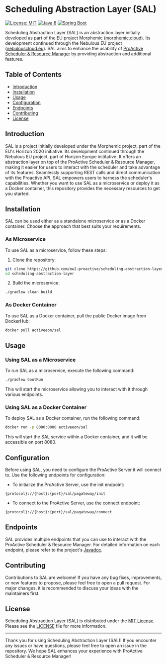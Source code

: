 # Scheduling Abstraction Layer (SAL)

[![License: MIT](https://img.shields.io/badge/License-MIT-yellow.svg)](https://opensource.org/licenses/MIT)
[![Java 8](https://img.shields.io/badge/Java-8-blue.svg)](https://www.oracle.com/java/technologies/javase-jdk8-downloads.html)
[![Spring Boot](https://img.shields.io/badge/Spring%20Boot-1.3.8-brightgreen.svg)](https://spring.io/projects/spring-boot)

Scheduling Abstraction Layer (SAL) is an abstraction layer initially developed as part of the EU project Morphemic ([morphemic.cloud](https://morphemic.cloud/)). Its development continued through the Nebulous EU project ([nebulouscloud.eu](https://nebulouscloud.eu/)). SAL aims to enhance the usability of [ProActive Scheduler & Resource Manager](https://proactive.activeeon.com/) by providing abstraction and additional features.

## Table of Contents

- [Introduction](#introduction)
- [Installation](#installation)
- [Usage](#usage)
- [Configuration](#configuration)
- [Endpoints](#endpoints)
- [Contributing](#contributing)
- [License](#license)

## Introduction

SAL is a project initially developed under the Morphemic project, part of the EU's Horizon 2020 initiative. Its development continued through the Nebulous EU project, part of Horizon Europe inititative. It offers an abstraction layer on top of the ProActive Scheduler & Resource Manager, making it easier for users to interact with the scheduler and take advantage of its features. Seamlessly supporting REST calls and direct communication with the Proactive API, SAL empowers users to harness the scheduler's capabilities. Whether you want to use SAL as a microservice or deploy it as a Docker container, this repository provides the necessary resources to get you started.

## Installation

SAL can be used either as a standalone microservice or as a Docker container. Choose the approach that best suits your requirements.

### As Microservice

To use SAL as a microservice, follow these steps:

1. Clone the repository:

```bash
git clone https://github.com/ow2-proactive/scheduling-abstraction-layer.git
cd scheduling-abstraction-layer
```

2. Build the microservice:

```bash
./gradlew clean build
```

### As Docker Container

To use SAL as a Docker container, pull the public Docker image from DockerHub:

```bash
docker pull activeeon/sal
```

## Usage

### Using SAL as a Microservice

To run SAL as a microservice, execute the following command:

```bash
./gradlew bootRun
```

This will start the microservice allowing you to interact with it through various endpoints.

### Using SAL as a Docker Container

To deploy SAL as a Docker container, run the following command:

```bash
docker run -p 8080:8080 activeeon/sal
```

This will start the SAL service within a Docker container, and it will be accessible on port 8080.

## Configuration

Before using SAL, you need to configure the ProActive Server it will connect to. Use the following endpoints for configuration:

- To initialize the ProActive Server, use the init endpoint:

```
{protocol}://{host}:{port}/sal/pagateway/init
```

- To connect to the ProActive Server, use the connect endpoint:

```
{protocol}://{host}:{port}/sal/pagateway/connect
```

## Endpoints

[//]: #TODO (javadoc link to be added)
SAL provides multiple endpoints that you can use to interact with the ProActive Scheduler & Resource Manager. For detailed information on each endpoint, please refer to the project's [Javadoc](https://link-to-javadoc).

## Contributing

Contributions to SAL are welcome! If you have any bug fixes, improvements, or new features to propose, please feel free to open a pull request. For major changes, it is recommended to discuss your ideas with the maintainers first.

## License

Scheduling Abstraction Layer (SAL) is distributed under the [MIT License](https://github.com/ow2-proactive/scheduling-abstraction-layer/blob/master/LICENSE). Please see the [LICENSE](https://github.com/ow2-proactive/scheduling-abstraction-layer/blob/master/LICENSE) file for more information.

---

Thank you for using Scheduling Abstraction Layer (SAL)! If you encounter any issues or have questions, please feel free to open an issue in the repository. We hope SAL enhances your experience with ProActive Scheduler & Resource Manager!